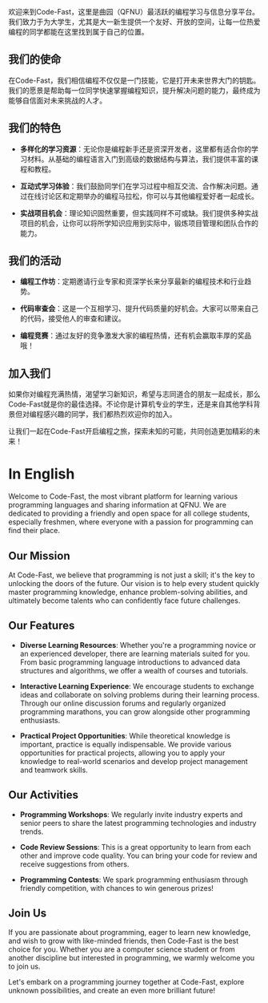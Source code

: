 欢迎来到Code-Fast，这里是曲园（QFNU）最活跃的编程学习与信息分享平台。我们致力于为大学生，尤其是大一新生提供一个友好、开放的空间，让每一位热爱编程的同学都能在这里找到属于自己的位置。

## 我们的使命

在Code-Fast，我们相信编程不仅仅是一门技能，它是打开未来世界大门的钥匙。我们的愿景是帮助每一位同学快速掌握编程知识，提升解决问题的能力，最终成为能够自信面对未来挑战的人才。

## 我们的特色

- **多样化的学习资源**：无论你是编程新手还是资深开发者，这里都有适合你的学习材料。从基础的编程语言入门到高级的数据结构与算法，我们提供丰富的课程和教程。

- **互动式学习体验**：我们鼓励同学们在学习过程中相互交流、合作解决问题。通过在线讨论区和定期举办的编程马拉松，你可以与其他编程爱好者一起成长。

- **实战项目机会**：理论知识固然重要，但实践同样不可或缺。我们提供多种实战项目的机会，让你可以将所学知识应用到实际中，锻炼项目管理和团队合作的能力。

## 我们的活动

- **编程工作坊**：定期邀请行业专家和资深学长来分享最新的编程技术和行业趋势。

- **代码审查会**：这是一个互相学习、提升代码质量的好机会。大家可以带来自己的代码，接受他人的审查和建议。

- **编程竞赛**：通过友好的竞争激发大家的编程热情，还有机会赢取丰厚的奖品哦！

## 加入我们

如果你对编程充满热情，渴望学习新知识，希望与志同道合的朋友一起成长，那么Code-Fast就是你的最佳选择。不论你是计算机专业的学生，还是来自其他学科背景但对编程感兴趣的同学，我们都热烈欢迎你的加入。

让我们一起在Code-Fast开启编程之旅，探索未知的可能，共同创造更加精彩的未来！

# In English

Welcome to Code-Fast, the most vibrant platform for learning various programming languages and sharing information at QFNU. We are dedicated to providing a friendly and open space for all college students, especially freshmen, where everyone with a passion for programming can find their place.

## Our Mission

At Code-Fast, we believe that programming is not just a skill; it's the key to unlocking the doors of the future. Our vision is to help every student quickly master programming knowledge, enhance problem-solving abilities, and ultimately become talents who can confidently face future challenges.

## Our Features

- **Diverse Learning Resources**: Whether you're a programming novice or an experienced developer, there are learning materials suited for you. From basic programming language introductions to advanced data structures and algorithms, we offer a wealth of courses and tutorials.

- **Interactive Learning Experience**: We encourage students to exchange ideas and collaborate on solving problems during their learning process. Through our online discussion forums and regularly organized programming marathons, you can grow alongside other programming enthusiasts.

- **Practical Project Opportunities**: While theoretical knowledge is important, practice is equally indispensable. We provide various opportunities for practical projects, allowing you to apply your knowledge to real-world scenarios and develop project management and teamwork skills.

## Our Activities

- **Programming Workshops**: We regularly invite industry experts and senior peers to share the latest programming technologies and industry trends.

- **Code Review Sessions**: This is a great opportunity to learn from each other and improve code quality. You can bring your code for review and receive suggestions from others.

- **Programming Contests**: We spark programming enthusiasm through friendly competition, with chances to win generous prizes!

## Join Us

If you are passionate about programming, eager to learn new knowledge, and wish to grow with like-minded friends, then Code-Fast is the best choice for you. Whether you are a computer science student or from another discipline but interested in programming, we warmly welcome you to join us.

Let's embark on a programming journey together at Code-Fast, explore unknown possibilities, and create an even more brilliant future!
